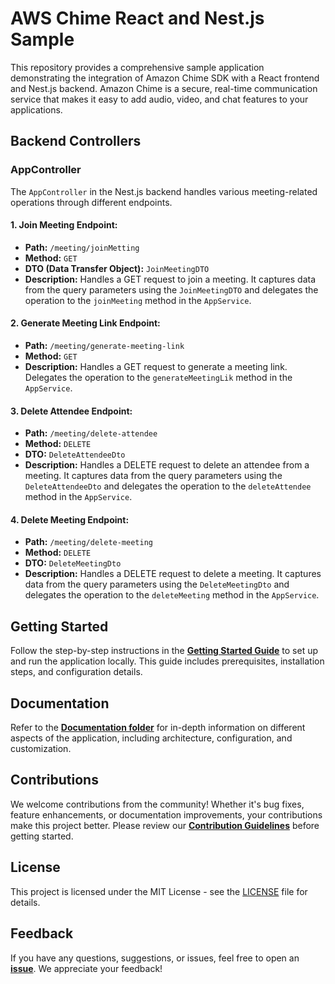 # AWS Chime React and Nest.js Sample

This repository provides a comprehensive sample application demonstrating the integration of Amazon Chime SDK with a React frontend and Nest.js backend. Amazon Chime is a secure, real-time communication service that makes it easy to add audio, video, and chat features to your applications.

## Backend Controllers

### AppController

The `AppController` in the Nest.js backend handles various meeting-related operations through different endpoints.

#### 1. Join Meeting Endpoint:

- **Path:** `/meeting/joinMetting`
- **Method:** `GET`
- **DTO (Data Transfer Object):** `JoinMeetingDTO`
- **Description:** Handles a GET request to join a meeting. It captures data from the query parameters using the `JoinMeetingDTO` and delegates the operation to the `joinMeeting` method in the `AppService`.

#### 2. Generate Meeting Link Endpoint:

- **Path:** `/meeting/generate-meeting-link`
- **Method:** `GET`
- **Description:** Handles a GET request to generate a meeting link. Delegates the operation to the `generateMeetingLik` method in the `AppService`.

#### 3. Delete Attendee Endpoint:

- **Path:** `/meeting/delete-attendee`
- **Method:** `DELETE`
- **DTO:** `DeleteAttendeeDto`
- **Description:** Handles a DELETE request to delete an attendee from a meeting. It captures data from the query parameters using the `DeleteAttendeeDto` and delegates the operation to the `deleteAttendee` method in the `AppService`.

#### 4. Delete Meeting Endpoint:

- **Path:** `/meeting/delete-meeting`
- **Method:** `DELETE`
- **DTO:** `DeleteMeetingDto`
- **Description:** Handles a DELETE request to delete a meeting. It captures data from the query parameters using the `DeleteMeetingDto` and delegates the operation to the `deleteMeeting` method in the `AppService`.

## Getting Started

Follow the step-by-step instructions in the [**Getting Started Guide**](./docs/getting-started.md) to set up and run the application locally. This guide includes prerequisites, installation steps, and configuration details.

## Documentation

Refer to the [**Documentation folder**](./docs) for in-depth information on different aspects of the application, including architecture, configuration, and customization.

## Contributions

We welcome contributions from the community! Whether it's bug fixes, feature enhancements, or documentation improvements, your contributions make this project better. Please review our [**Contribution Guidelines**](./CONTRIBUTING.md) before getting started.

## License

This project is licensed under the MIT License - see the [LICENSE](./LICENSE) file for details.

## Feedback

If you have any questions, suggestions, or issues, feel free to open an [**issue**](../../issues). We appreciate your feedback!
